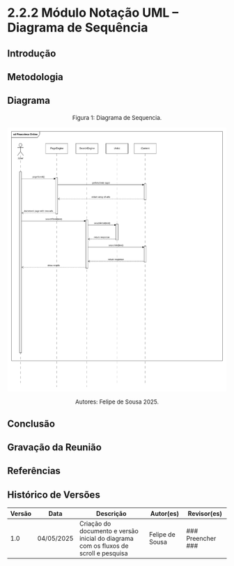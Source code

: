 # 2.2.2 Módulo Notação UML – Diagrama de Sequência

## Introdução

## Metodologia

## Diagrama

<font size="2"><p style="text-align: center">Figura 1: Diagrama de Sequencia.</p></font>
![DiagramaV2](assets/images/DiagramaSequenciav1.png)
<font size="2"><p style="text-align: center">Autores: Felipe de Sousa 2025.</p></font>

## Conclusão

## Gravação da Reunião

## Referências

## Histórico de Versões

| Versão | Data       | Descrição                                                                            | Autor(es)       | Revisor(es)       |
| ------ | ---------- | ------------------------------------------------------------------------------------ | --------------- | ----------------- |
| 1.0    | 04/05/2025 | Criação do documento e versão inicial do diagrama com os fluxos de scroll e pesquisa | Felipe de Sousa | ### Preencher ### |
